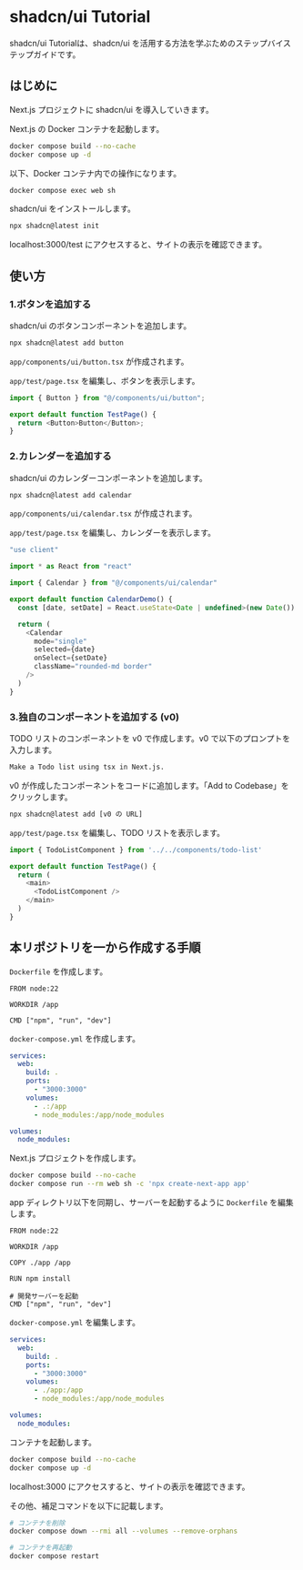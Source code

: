 # shadcn/ui Tutorial

shadcn/ui Tutorialは、shadcn/ui を活用する方法を学ぶためのステップバイステップガイドです。

## はじめに

Next.js プロジェクトに shadcn/ui を導入していきます。

Next.js の Docker コンテナを起動します。

```bash
docker compose build --no-cache
docker compose up -d
```

以下、Docker コンテナ内での操作になります。

```bash
docker compose exec web sh
```

shadcn/ui をインストールします。

```bash
npx shadcn@latest init
```

localhost:3000/test にアクセスすると、サイトの表示を確認できます。

## 使い方

### 1.ボタンを追加する

shadcn/ui のボタンコンポーネントを追加します。

```bash
npx shadcn@latest add button
```

`app/components/ui/button.tsx` が作成されます。

`app/test/page.tsx` を編集し、ボタンを表示します。

```js
import { Button } from "@/components/ui/button";

export default function TestPage() {
  return <Button>Button</Button>;
}
```

### 2.カレンダーを追加する

shadcn/ui のカレンダーコンポーネントを追加します。

```bash
npx shadcn@latest add calendar
```

`app/components/ui/calendar.tsx` が作成されます。

`app/test/page.tsx` を編集し、カレンダーを表示します。

```js
"use client"

import * as React from "react"

import { Calendar } from "@/components/ui/calendar"

export default function CalendarDemo() {
  const [date, setDate] = React.useState<Date | undefined>(new Date())

  return (
    <Calendar
      mode="single"
      selected={date}
      onSelect={setDate}
      className="rounded-md border"
    />
  )
}
```

### 3.独自のコンポーネントを追加する (v0)

TODO リストのコンポーネントを v0 で作成します。v0 で以下のプロンプトを入力します。

```bash
Make a Todo list using tsx in Next.js.
```

v0 が作成したコンポーネントをコードに追加します。「Add to Codebase」をクリックします。

```bash
npx shadcn@latest add [v0 の URL]
```

`app/test/page.tsx` を編集し、TODO リストを表示します。

```js
import { TodoListComponent } from '../../components/todo-list'

export default function TestPage() {
  return (
    <main>
      <TodoListComponent />
    </main>
  )
}
```

## 本リポジトリを一から作成する手順

`Dockerfile` を作成します。

```docker
FROM node:22

WORKDIR /app

CMD ["npm", "run", "dev"]
```

`docker-compose.yml` を作成します。

```yaml
services:
  web:
    build: .
    ports:
      - "3000:3000"
    volumes:
      - .:/app
      - node_modules:/app/node_modules

volumes:
  node_modules:
```

Next.js プロジェクトを作成します。

```bash
docker compose build --no-cache
docker compose run --rm web sh -c 'npx create-next-app app'
```

app ディレクトリ以下を同期し、サーバーを起動するように `Dockerfile` を編集します。

```docker
FROM node:22

WORKDIR /app

COPY ./app /app

RUN npm install

# 開発サーバーを起動
CMD ["npm", "run", "dev"]
```

`docker-compose.yml` を編集します。

```yaml
services:
  web:
    build: .
    ports:
      - "3000:3000"
    volumes:
      - ./app:/app
      - node_modules:/app/node_modules

volumes:
  node_modules:
```

コンテナを起動します。

```bash
docker compose build --no-cache
docker compose up -d
```

localhost:3000 にアクセスすると、サイトの表示を確認できます。

その他、補足コマンドを以下に記載します。

```bash
# コンテナを削除
docker compose down --rmi all --volumes --remove-orphans

# コンテナを再起動
docker compose restart
```
